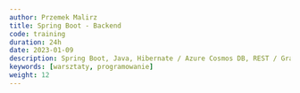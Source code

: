 ```yaml
---
author: Przemek Malirz
title: Spring Boot - Backend ️
code: training
duration: 24h
date: 2023-01-09
description: Spring Boot, Java, Hibernate / Azure Cosmos DB, REST / GraphQL
keywords: [warsztaty, programowanie]
weight: 12
---
```

